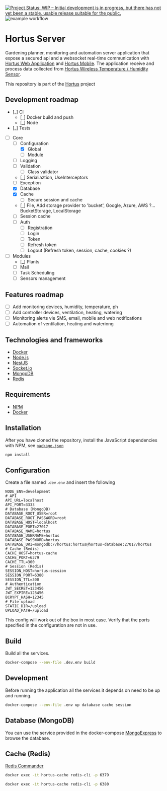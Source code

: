 [![Project Status: WIP – Initial development is in progress, but there has not yet been a stable, usable release suitable for the public.](https://www.repostatus.org/badges/latest/wip.svg)](https://www.repostatus.org/#wip) ![example workflow](https://github.com/alexandrelamberty/hortus-server/actions/workflows/node.js.yml/badge.svg)

# Hortus Server

Gardening planner, monitoring and automation server application that expose a
secured api and a websocket real-time communication with [Hortus Web
Application](https://github.com/alexandrelamberty/hortus-web-client) and
[Hortus Mobile](https://github.com/alexandrelamberty/hortus-mobile).
The application receive and process data collected from [Hortus Wireless
Temperature / Humidity
Sensor](https://github.com/alexandrelamberty/hortus-wireless-temperature-sensor/).

This repository is part of the [Hortus](https://github.com/alexandrelamberty/hortus) project

## Development roadmap

- [_] CI
	- [_] Docker build and push
	- [_] Node
- [_] Tests
- [ ] Core
  - [ ] Configuration
    - [x] Global
    - [ ] Module
  - [ ] Logging
  - [ ] Validation
    - [ ] Class validator
  - [_] Serialiaztion, UseInterceptors
  - [ ] Exception
  - [x] Database
  - [x] Cache
    - [ ] Secure session and cache
  - [_] File, Add storage provider to 'bucket', Google, Azure, AWS ?...
        BucketStorage, LocalStorage
  - [ ] Session cache
  - [ ] Auth
    - [ ] Registration
    - [ ] Login
    - [ ] Token
    - [ ] Refresh token
    - [ ] Logout (Refresh token, session, cache, cookies ?)
- [ ] Modules
  - [_] Plants
  - [ ] Mail
  - [ ] Task Scheduling
  - [ ] Sensors management

## Features roadmap

- [ ] Add monitoring devices, humidity, temperature, ph
- [ ] Add controller devices, ventilation, heating, watering
- [ ] Monitoring alerts vie SMS, email, mobile and web notifications
- [ ] Automation of ventilation, heating and wateriong

## Technologies and frameworks

- [Docker](https://www.docker.com/)
- [Node.js](https://nodejs.org/)
- [NestJS](https://nestjs.com/)
- [Socket.io](https://socket.io/)
- [MongoDB](https://www.mongodb.com/)
- [Redis](https://redis.io/)

## Requirements

- [NPM](https://www.npmjs.com/)
- [Docker](https://www.docker.com/)

## Installation

After you have cloned the repository, install the JavaScript dependencies with
NPM, see [`package.json`](package.json)

```bash
npm install
```

## Configuration

Create a file named `.dev.env` and insert the following

```properties
NODE_ENV=development
# API
API_URL=localhost
API_PORT=3333
# Database (MongoDB)
DATABASE_ROOT_USER=root
DATABASE_ROOT_PASSWORD=root
DATABASE_HOST=localhost
DATABASE_PORT=27017
DATABASE_NAME=hortus
DATABASE_USERNAME=hortus
DATABASE_PASSWORD=hortus
DATABASE_URI=mongodb://hortus:hortus@hortus-database:27017/hortus
# Cache (Redis)
CACHE_HOST=hortus-cache
CACHE_PORT=6379
CACHE_TTL=300
# Session (Redis)
SESSION_HOST=hortus-session
SESSION_PORT=6380
SESSION_TTL=300
# Authentication
JWT_SECRET=123456
JWT_EXPIRE=123456
BCRYPT_HASH=12345
# File upload
STATIC_DIR=/upload
UPLOAD_PATH=/upload
```

This config will work out of the box in most case. Verify that the ports
specified in the configuration are not in use.

## Build

Build all the services.

```bash
docker-compose --env-file .dev.env build
```

## Development

Before running the application all the services it depends on need to be up and
running.

```bash
docker-compose --env-file .env up database cache session
```

## Database (MongoDB)

You can use the service provided in the docker-compose
[MongoExpress](http://localhost:8081) to browse the database.

## Cache (Redis)

[Redis Commander]()

```bash
docker exec -it hortus-cache redis-cli -p 6379
```

```bash
docker exec -it hortus-cache redis-cli -p 6380
```
